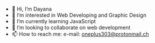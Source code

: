 - 👋 Hi, I’m Dayana
- 👀 I’m interested in Web Developing and Graphic Design
- 🌱 I’m currently learning JavaScript
- 💞️ I’m looking to collaborate on web development
- 📫 How to reach me: e-mail: oneplus303@protonmail.ch

<!---
daya-daya/daya-daya is a ✨ special ✨ repository because its `README.md` (this file) appears on your GitHub profile.
You can click the Preview link to take a look at your changes.
--->
